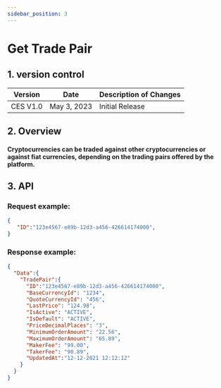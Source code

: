 ```yaml
---
sidebar_position: 3
---
```


# Get Trade Pair

## 1. version control

| Version  | Date        | Description of Changes |
| -------- | ----------- | ---------------------- |
| CES V1.0 | May 3, 2023 | Initial Release        |

## 2. Overview

#### Cryptocurrencies can be traded against other cryptocurrencies or against fiat currencies, depending on the trading pairs offered by the platform.


## 3. API

### Request example:

```json
{
   "ID":"123e4567-e89b-12d3-a456-426614174000",
}
```
### Response example:

```json
{
  "Data":{
    "TradePair":{
      "ID":"123e4567-e89b-12d3-a456-426614174000",
      "BaseCurrencyId": "1234",
      "QuoteCurrencyId": "456",
      "LastPrice": "124.98",
      "IsActive": "ACTIVE",
      "IsDefault": "ACTIVE",
      "PriceDecimalPlaces": "3",
      "MinimumOrderAmount": "22.56",
      "MaximumOrderAmount": "65.89",
      "MakerFee": "99.00",
      "TakerFee": "90.89",
      "UpdatedAt":"12-12-2021 12:12:12"
    }
  }
}
```